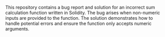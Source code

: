 This repository contains a bug report and solution for an incorrect sum calculation function written in Solidity. The bug arises when non-numeric inputs are provided to the function.  The solution demonstrates how to handle potential errors and ensure the function only accepts numeric arguments.